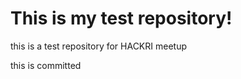 <H1>This is my test repository!</H1>

this is a test repository for HACKRI meetup

this is committed